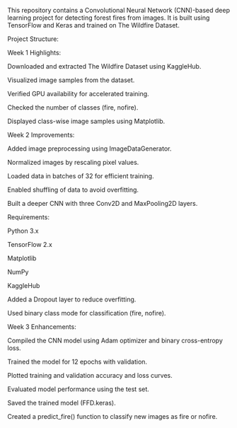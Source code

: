 This repository contains a Convolutional Neural Network (CNN)-based deep learning project for detecting forest fires from images. It is built using TensorFlow and Keras and trained on The Wildfire Dataset.

Project Structure:

Week 1 Highlights:

Downloaded and extracted The Wildfire Dataset using KaggleHub.

Visualized image samples from the dataset.

Verified GPU availability for accelerated training.

Checked the number of classes (fire, nofire).

Displayed class-wise image samples using Matplotlib.

Week 2 Improvements:

Added image preprocessing using ImageDataGenerator.

Normalized images by rescaling pixel values.

Loaded data in batches of 32 for efficient training.

Enabled shuffling of data to avoid overfitting.

Built a deeper CNN with three Conv2D and MaxPooling2D layers.

Requirements: 

Python 3.x

TensorFlow 2.x

Matplotlib

NumPy

KaggleHub

Added a Dropout layer to reduce overfitting.

Used binary class mode for classification (fire, nofire).

Week 3 Enhancements:

Compiled the CNN model using Adam optimizer and binary cross-entropy loss.

Trained the model for 12 epochs with validation.

Plotted training and validation accuracy and loss curves.

Evaluated model performance using the test set.

Saved the trained model (FFD.keras).

Created a predict_fire() function to classify new images as fire or nofire.
